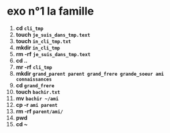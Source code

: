 **exo n°1 la famille**
===============
1. **cd** **```cli_tmp```**
4. **touch** **```je_suis_dans_tmp.text```**
5. **touch** **```in_cli_tmp.txt```**
6. **mkdir** **```in_cli_tmp```**
7. **rm -rf** **```je_suis_dans_tmp.text```**
8. **cd ..**
9. **mr -rf** **```cli_tmp```**
10. **mkdir** **```grand_parent parent grand_frere grande_soeur ami connaissances```**
11. **cd** **```grand_frere```**
12. **touch** **```bachir.txt```**
13. **mv** **```bachir ~/ami```**
14. **cp -r** **```ami parent```**
15. **rm -rf** **```parent/ami/```**
16. **pwd**
17. **cd  ~**